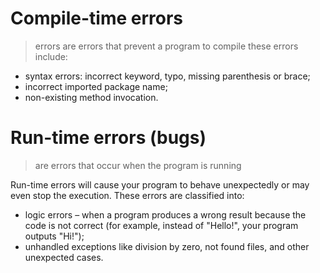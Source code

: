 # Compile-time errors
> errors are errors that prevent a program to compile
these errors include:
+ syntax errors: incorrect keyword, typo, missing parenthesis or brace;
+ incorrect imported package name;
+ non-existing method invocation.

# Run-time errors (bugs)
> are errors that occur when the program is running
> 
Run-time errors will cause your program to behave unexpectedly or may even stop the execution.
These errors are classified into:
+ logic errors – when a program produces a wrong result because the code is not correct (for example, instead of "Hello!", your program outputs "Hi!");
+ unhandled exceptions like division by zero, not found files, and other unexpected cases.

